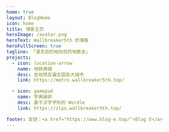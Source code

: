 ```yaml
---
home: true
layout: BlogHome
icon: home
title: 博客主页
heroImage: /avatar.png
heroText: Wallbreaker5th 的博客
heroFullScreen: true
tagline: 「漫无目的地向目的地散去」
projects:
  - icon: location-arrow
    name: 地铁换城
    desc: 坐地铁走遍全国各大城市
    link: https://metro.wallbreaker5th.top/

  - icon: gamepad
    name: 字离破碎
    desc: 基于汉字字形的 Wordle
    link: https://zlps.wallbreaker5th.top/

footer: 友链：<a href="https://www.blog-e.top/">Blog E</a>
---
```

